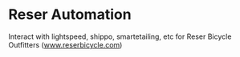 # Reser Automation
Interact with lightspeed, shippo, smartetailing, etc for Reser Bicycle Outfitters (www.reserbicycle.com)